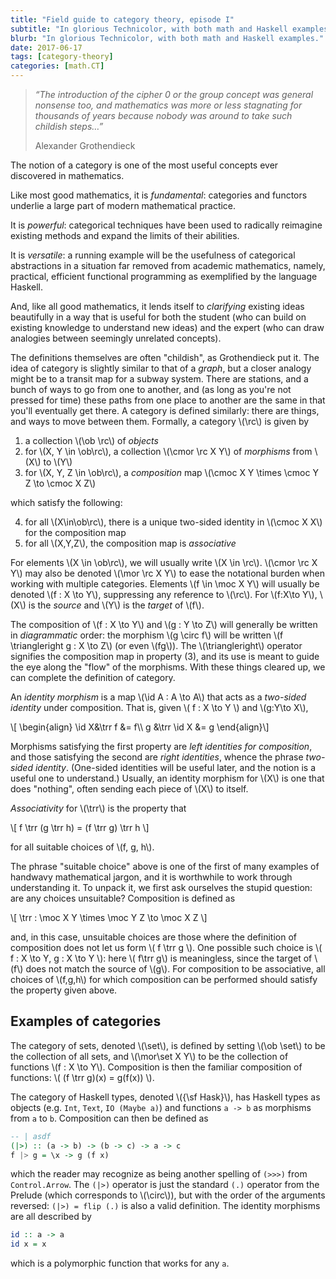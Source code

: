 ```yaml
---
title: "Field guide to category theory, episode I"
subtitle: "In glorious Technicolor, with both math and Haskell examples."
blurb: "In glorious Technicolor, with both math and Haskell examples."
date: 2017-06-17
tags: [category-theory]
categories: [math.CT]
---
```


<div style="display: none;">
\\[
\\usepackage{amsmath,amssymb,amsfonts}
\\newcommand{\\id}[1]{{\\rm id} _ {#1}}
\\newcommand{\\ob}[1]{{\\rm Ob}\\,#1}
\\newcommand{\\cmor}[3]{{\\rm Mor} _ {#1}(#2, #3)}
\\newcommand{\\cmoc}[2]{{\\rm Mor} _ {\\sf C}(#1, #2)}
\\newcommand{\\mor}[3]{{#1}(#2, #3)}
\\newcommand{\\moc}[2]{{\\sf C}(#1, #2)}
\\newcommand{\\trr}{\\triangleright}
\\]
</div>

<blockquote>
<p><em>
“The introduction of the cipher 0 or the group concept was general nonsense too, and mathematics was more or less stagnating for thousands of years because nobody was around to take such childish steps…”
</em></p>
<footer>Alexander Grothendieck</footer>
</blockquote>

The notion of a category is one of the most useful concepts ever discovered in mathematics. 

Like most good mathematics, it is *fundamental*: categories and functors underlie a large part of modern mathematical practice. 

It is *powerful*: categorical techniques have been used to radically reimagine existing methods and expand the limits of their abilities.

It is *versatile*: a running example will be the usefulness of categorical abstractions in a situation far removed from academic mathematics, namely, practical, efficient functional programming as exemplified by the language Haskell. 

And, like all good mathematics, it lends itself to *clarifying* existing ideas beautifully in a way that is useful for both the student (who can build on existing knowledge to understand new ideas) and the expert (who can draw analogies between seemingly unrelated concepts).

The definitions themselves are often "childish", as Grothendieck put it. The idea of category is slightly similar to that of a *graph*, but a closer analogy might be to a transit map for a subway system. There are stations, and a bunch of ways to go from one to another, and (as long as you're not pressed for time) these paths from one place to another are the same in that you'll eventually get there. A category is defined similarly: there are things, and ways to move between them. Formally, a category \\(\\rc\\) is given by

1. a collection \\(\\ob \\rc\\) of *objects*
2. for \\(X, Y \\in \\ob\\rc\\), a collection \\(\\cmor \\rc X Y\\) of *morphisms* from \\(X\\) to \\(Y\\)
3. for \\(X, Y, Z \\in \\ob\\rc\\), a *composition* map \\(\\cmoc X Y \\times \\cmoc Y Z \\to \\cmoc X Z\\)

which satisfy the following:

4. for all \\(X\\in\\ob\\rc\\), there is a unique two-sided identity in \\(\\cmoc X X\\) for the composition map
5. for all \\(X,Y,Z\\), the composition map is *associative*


For elements \\(X \in \ob\rc\\), we will usually write \\(X \in \rc\\). \\(\\cmor \\rc X Y\\) may also be denoted \\(\\mor \\rc X Y\\) to ease the notational burden when working with multiple categories. Elements \\(f \\in \\moc X Y\\) will usually be denoted \\(f : X \\to Y\\), suppressing any reference to \\(\\rc\\). For \\(f:X\\to Y\\), \\(X\\) is the *source* and \\(Y\\) is the *target* of \\(f\\).

The composition of \\(f : X \\to Y\\) and \\(g : Y \\to Z\\) will generally be written in *diagrammatic* order: the morphism  \\(g \\circ f\\) will be written \\(f \\triangleright g : X \\to Z\\) (or even \\(fg\\)). The \\(\\triangleright\\) operator signifies the composition map in property (3), and its use is meant to guide the eye along the "flow" of the morphisms. With these things cleared up, we can complete the definition of category.

An *identity morphism* is a map \\(\\id A : A \\to A\\) that acts as a *two-sided identity* under composition. That is, given \\( f : X \\to Y \\) and \\(g:Y\\to X\\), 

\\[ \\begin{align}
\\id X&\\trr f &= f\\\\
g &\\trr \\id X &= g
\\end{align}\\]

Morphisms satisfying the first property are *left identities for composition*, and those satisfying the second are *right identities*, whence the phrase *two-sided identity*. (One-sided identities will be useful later, and the notion is a useful one to understand.) Usually, an identity morphism for \\(X\\) is one that does "nothing", often sending each piece of \\(X\\) to itself.

*Associativity* for \\(\\trr\\) is the property that 

\\[ f \\trr (g \\trr h) = (f \\trr g) \\trr h \\]

for all suitable choices of \\(f, g, h\\). 

The phrase "suitable choice" above is one of the first of many examples of handwavy mathematical jargon, and it is worthwhile to work through understanding it. To unpack it, we first ask ourselves the stupid question: are any choices unsuitable? Composition is defined as 

\\[ \\trr : \\moc X Y \\times \\moc Y Z \\to \\moc X Z \\]

and, in this case, unsuitable choices are those where the definition of composition does not let us form \\( f \\trr g \\). One possible such choice is \\( f : X \\to Y, g : X \\to Y \\): here \\( f\\trr g\\) is meaningless, since the target of \\(f\\) does not match the source of \\(g\\). For composition to be associative, all choices of \\(f,g,h\\) for which composition can be performed should satisfy the property given above.

## Examples of categories

The category of sets, denoted \\(\\set\\), is defined by setting \\(\\ob \\set\\) to be the collection of all sets, and \\(\\mor\\set X Y\\) to be the collection of functions \\(f : X \\to Y\\). Composition is then the familiar composition of functions: \\( (f \\trr g)(x) = g(f(x)) \\).

The category of Haskell types, denoted \\({\\sf Hask}\\), has Haskell types as objects (e.g. `Int`, `Text`, `IO (Maybe a)`) and functions `a -> b` as morphisms from `a` to `b`. Composition can then be defined as 

```haskell
-- | asdf
(|>) :: (a -> b) -> (b -> c) -> a -> c
f |> g = \x -> g (f x)
```

which the reader may recognize as being another spelling of `(>>>)` from `Control.Arrow`. The `(|>)` operator is just the standard `(.)` operator from the Prelude (which corresponds to \\(\\circ\\)), but with the order of the arguments reversed: `(|>) = flip (.)` is also a valid definition. The identity morphisms are all described by

```haskell
id :: a -> a
id x = x
```

which is a polymorphic function that works for any `a`.

